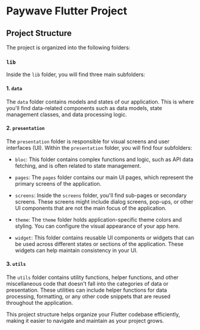 # Paywave Flutter Project

## Project Structure

The project is organized into the following folders:

### `lib`

Inside the `lib` folder, you will find three main subfolders:

#### 1. `data`

The `data` folder contains models and states of our application. This is where you'll find data-related components such as data models, state management classes, and data processing logic.

#### 2. `presentation`

The `presentation` folder is responsible for visual screens and user interfaces (UI). Within the `presentation` folder, you will find four subfolders:

- `bloc`: This folder contains complex functions and logic, such as API data fetching, and is often related to state management.

- `pages`: The `pages` folder contains our main UI pages, which represent the primary screens of the application.

- `screens`: Inside the `screens` folder, you'll find sub-pages or secondary screens. These screens might include dialog screens, pop-ups, or other UI components that are not the main focus of the application.

- `theme`: The `theme` folder holds application-specific theme colors and styling. You can configure the visual appearance of your app here.

- `widget`: This folder contains reusable UI components or widgets that can be used across different states or sections of the application. These widgets can help maintain consistency in your UI.

#### 3. `utils`

The `utils` folder contains utility functions, helper functions, and other miscellaneous code that doesn't fall into the categories of data or presentation. These utilities can include helper functions for data processing, formatting, or any other code snippets that are reused throughout the application.

This project structure helps organize your Flutter codebase efficiently, making it easier to navigate and maintain as your project grows.
